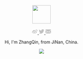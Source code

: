 <div align="center">
  <br>
  <br>
  <br>
  <br>
  <a href="https://sdwfqin.github.io/">
    <img width="60" height="60" src="https://avatars2.githubusercontent.com/u/13191807?s=460&u=056518e1bf3b5f9e7b0d75f855455e0c44d33309&v=4" />
  </a>
  <br>
  <p>
    <a href="https://weibo.com/zhangqin96812">
      <img width="18" height="18" src="imgs/weibo.svg?sanitize=true" />
    </a>
    <a href="https://twitter.com/sdwfqin">
      <img width="18" height="18" src="imgs/twitter.svg?sanitize=true" />
    </a>
    <a href="mailto:sdwfqin@icloud.com">
      <img width="18" height="18" src="imgs/mail.svg?sanitize=true" />
    </a>
  </p>
  <p>Hi, I'm ZhangQin, from JiNan, China.</p>
  <p>
    <a href="https://sdwfqin.github.io/">
      <img src="https://github-readme-stats.vercel.app/api?username=sdwfqin&show_icons=true&icon_color=805AD5&text_color=718096&bg_color=ffffff&hide_title=true&hide_border=true" />
    </a>
  </p>
  <br>
  <br>
</div>
